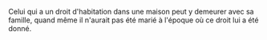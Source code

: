   
 Celui qui a un droit d'habitation dans une maison peut y demeurer avec sa famille, quand même il n'aurait pas été marié à l'époque où ce droit lui a été donné.  

  
